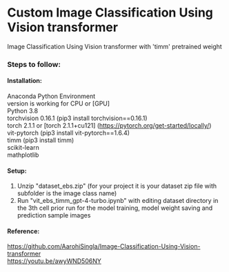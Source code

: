 # Custom Image Classification Using Vision transformer
Image Classification Using Vision transformer with 'timm' pretrained weight

### Steps to follow:
#### Installation:
Anaconda Python Environment <br/>
version is working for CPU or [GPU] <br/>
Python 3.8 <br/>
torchvision 0.16.1 (pip3 install torchvision==0.16.1) <br/>
torch 2.1.1 or [torch 2.1.1+cu121] (https://pytorch.org/get-started/locally/) <br/>
vit-pytorch (pip3 install vit-pytorch==1.6.4) <br/>
timm (pip3 install timm) <br/>
scikit-learn <br/>
mathplotlib <br/>

#### Setup:
1. Unzip "dataset_ebs.zip" (for your project it is your dataset zip file with subfolder is the image class name)<br/>
2. Run "vit_ebs_timm_gpt-4-turbo.ipynb" with editing dataset directory in the 3th cell prior run for the model training, model weight saving and prediction sample images<br/>
#### Reference: 
https://github.com/AarohiSingla/Image-Classification-Using-Vision-transformer <br/>
https://youtu.be/awyWND506NY <br/>

